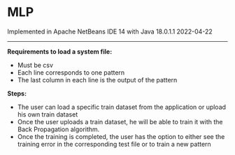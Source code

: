 # MLP
Implemented in Apache NetBeans IDE 14 with Java 18.0.1.1 2022-04-22

*****************************************************************************
**Requirements to load a system file:**
- Must be csv
- Each line corresponds to one pattern
- The last column in each line is the output of the pattern

**Steps:**
- The user can load a specific train dataset from the application or upload his own train dataset
- Once the user uploads a train dataset, he will be able to train it with the  Back Propagation algorithm.
- Once the training is completed, the user has the option to either see the training error in the corresponding test file or to train a new pattern
